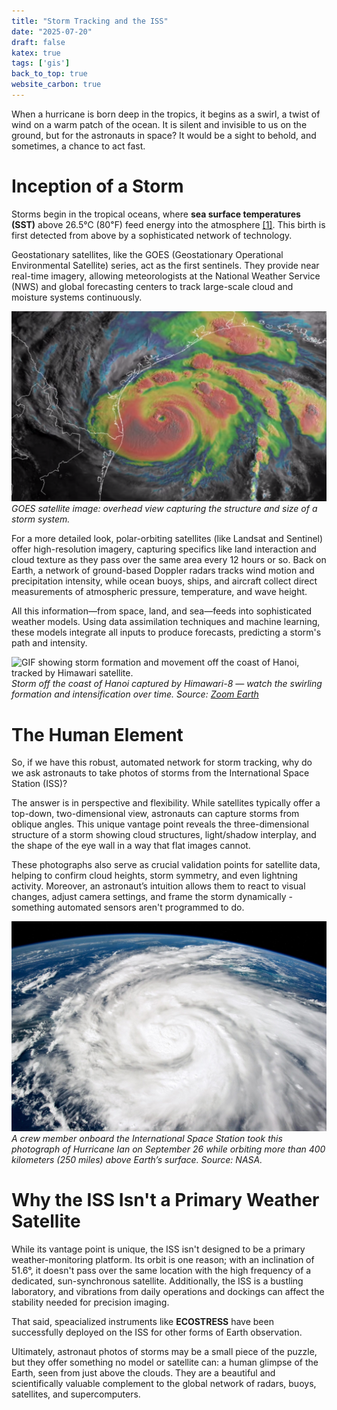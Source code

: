 ```yaml
---
title: "Storm Tracking and the ISS"
date: "2025-07-20"
draft: false
katex: true
tags: ['gis']
back_to_top: true
website_carbon: true
---
```


When a hurricane is born deep in the tropics, it begins as a swirl, a twist of wind on a warm patch of the ocean. It is silent and invisible to us on the ground, but for the astronauts in space? It would be a sight to behold, and sometimes, a chance to act fast. 

# Inception of a Storm

Storms begin in the tropical oceans, where **sea surface temperatures (SST)** above 26.5℃ (80℉) feed energy into the atmosphere [[1]](https://education.nationalgeographic.org/resource/hurricanes-cyclones-and-typhoons-explained/). This birth is first detected from above by a sophisticated network of technology.

Geostationary satellites, like the GOES (Geostationary Operational Environmental Satellite) series, act as the first sentinels. They provide near real-time imagery, allowing meteorologists at the National Weather Service (NWS) and global forecasting centers to track large-scale cloud and moisture systems continuously.

![GOES satellite image of a large storm system approaching landfall.](./GOES_view_3.png)
*GOES satellite image: overhead view capturing the structure and size of a storm system.*

For a more detailed look, polar-orbiting satellites (like Landsat and Sentinel) offer high-resolution imagery, capturing specifics like land interaction and cloud texture as they pass over the same area every 12 hours or so. Back on Earth, a network of ground-based Doppler radars tracks wind motion and precipitation intensity, while ocean buoys, ships, and aircraft collect direct measurements of atmospheric pressure, temperature, and wave height.

All this information—from space, land, and sea—feeds into sophisticated weather models. Using data assimilation techniques and machine learning, these models integrate all inputs to produce forecasts, predicting a storm's path and intensity.

![GIF showing storm formation and movement off the coast of Hanoi, tracked by Himawari satellite.](./tracking.gif)
*Storm off the coast of Hanoi captured by Himawari-8 — watch the swirling formation and intensification over time. Source: [Zoom Earth](https://zoom.earth)*

# The Human Element

So, if we have this robust, automated network for storm tracking, why do we ask astronauts to take photos of storms from the International Space Station (ISS)?

The answer is in perspective and flexibility. While satellites typically offer a top-down, two-dimensional view, astronauts can capture storms from oblique angles. This unique vantage point reveals the three-dimensional structure of a storm showing cloud structures, light/shadow interplay, and the shape of the eye wall in a way that flat images cannot.

These photographs also serve as crucial validation points for satellite data, helping to confirm cloud heights, storm symmetry, and even lightning activity. Moreover, an astronaut’s intuition allows them to react to visual changes, adjust camera settings, and frame the storm dynamically - something automated sensors aren't programmed to do.

![Photo of a storm from the ISS showing an oblique view of the storm’s eye.](./iss_view_2.jpg)
*A crew member onboard the International Space Station took this photograph of Hurricane Ian on September 26 while orbiting more than 400 kilometers (250 miles) above Earth’s surface. Source: NASA.*

# Why the ISS Isn't a Primary Weather Satellite

While its vantage point is unique, the ISS isn't designed to be a primary weather-monitoring platform. Its orbit is one reason; with an inclination of 51.6°, it doesn't pass over the same location with the high frequency of a dedicated, sun-synchronous satellite. Additionally, the ISS is a bustling laboratory, and vibrations from daily operations and dockings can affect the stability needed for precision imaging.

That said, speacialized instruments like **ECOSTRESS** have been successfully deployed on the ISS for other forms of Earth observation. 

Ultimately, astronaut photos of storms may be a small piece of the puzzle, but they offer something no model or satellite can: a human glimpse of the Earth, seen from just above the clouds. They are a beautiful and scientifically valuable complement to the global network of radars, buoys, satellites, and supercomputers.